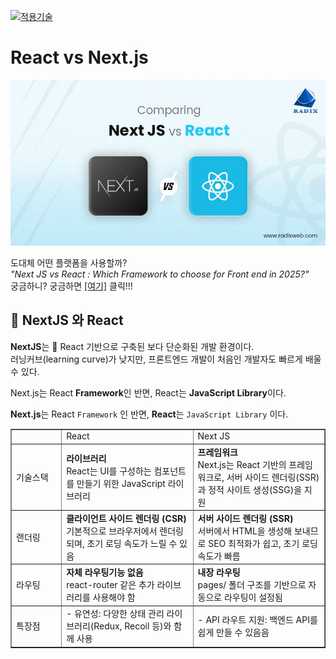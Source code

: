 [main]: https://github.com/JaceKim-TheAL/D2505_Nextjs
[![적용기술](https://skillicons.dev/icons?i=nextjs,ts,react,vercel)][main]

# React vs Next.js

![Next JS vs React](../images/nextjs_vs_react.jpg)

도대체 어떤 플랫폼을 사용할까? <br>
_"Next JS vs React : Which Framework to choose for Front end in 2025?"_  <br/>
궁금하니? 궁금하면 [[여기]](https://radixweb.com/blog/nextjs-vs-react) 클릭!!!


<h2 id="-nextjs-와-react">🤔 NextJS 와 React</h2>

<p><strong>NextJS</strong>는 📌 React 기반으로 구축된 보다 단순화된 개발 환경이다. <br/>
러닝커브(learning curve)가 낮지만, 프론트엔드 개발이 처음인 개발자도 빠르게 배울 수 있다. </p>

<p>Next.js는 React <strong>Framework</strong>인 반면, React는 <strong>JavaScript Library</strong>이다.</p>

**Next.js**는 React `Framework` 인 반면, **React**는 `JavaScript Library` 이다.

<table border="1">
  <tr>
    <td width="16%">    </td>
    <td width="42%"> React   </td>
    <td width="42%"> Next JS </td>
  </tr>
  <tr>
    <td>기술스택</td>
    <td>
        <b>라이브러리</b> <br/> 
        React는 UI를 구성하는 컴포넌트를 만들기 위한 JavaScript 라이브러리
    </td>
    <td>
        <b>프레임워크</b> <br/> 
        Next.js는 React 기반의 프레임워크로, 서버 사이드 렌더링(SSR)과 정적 사이트 생성(SSG)을 지원
    </td>
  </tr>
  <tr>
    <td>랜더링</td>
    <td>
        <b>클라이언트 사이드 렌더링 (CSR)</b> <br/> 
        기본적으로 브라우저에서 렌더링되며, 초기 로딩 속도가 느릴 수 있음
    </td>
    <td>
        <b>서버 사이드 렌더링 (SSR)</b> <br/> 
        서버에서 HTML을 생성해 보내므로 SEO 최적화가 쉽고, 초기 로딩 속도가 빠름
    </td>
  </tr>
  <tr>
    <td>라우팅</td>
    <td>
        <b>자체 라우팅기능 없음</b> <br/> 
        react-router 같은 추가 라이브러리를 사용해야 함
    </td>
    <td>
        <b>내장 라우팅</b> <br/> 
        pages/ 폴더 구조를 기반으로 자동으로 라우팅이 설정됨
    </td>
  </tr>
  <tr>
    <td>특장점</td>
    <td>
        - 유연성: 다양한 상태 관리 라이브러리(Redux, Recoil 등)와 함께 사용
    </td>
    <td>
        - API 라우트 지원: 백엔드 API를 쉽게 만들 수 있음음
    </td>
  </tr>
</table>